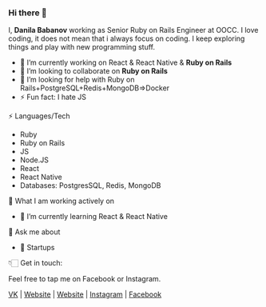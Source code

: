 ### Hi there 👋

I,  **Danila Babanov** working as Senior Ruby on Rails Engineer at OOCC. I love coding, it does not mean that i always focus on coding. I keep exploring things and play with new programming stuff. 

- 🔭 I’m currently working on React & React Native & **Ruby on Rails**
- 👯 I’m looking to collaborate on **Ruby on Rails**  
- 🤔 I’m looking for help with Ruby on Rails+PostgreSQL+Redis+MongoDB=>Docker
- ⚡ Fun fact: I hate JS 

⚡ Languages/Tech

- Ruby
- Ruby on Rails
- JS
- Node.JS
- React
- React Native
- Databases: PostgresSQL, Redis, MongoDB

👀 What I am working actively on 

- 🌱 I’m currently learning React & React Native

💬 Ask me about

- 🌱 Startups

👇🏻 Get in touch:

Feel free to tap me on Facebook or Instagram.

   [VK](https://vk.com/danilababanov "website") | [Website](https://danilababanov.ru "website") | [Website](https://oocc.ru "website") | [Instagram](http://instagram.com/danilababanov "instagram") | [Facebook](https://www.facebook.com/danilababanov/ "fb")
